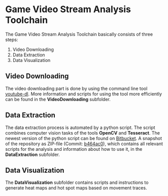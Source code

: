 # Game Video Stream Analysis Toolchain

The Game Video Stream Analysis Toolchain basically consists of three steps:

1. Video Downloading
2. Data Extraction
3. Data Visualization

## Video Downloading

The video downloading part is done by using the command line tool [youtube-dl](https://github.com/rg3/youtube-dl). More information and scripts for using the tool more efficiently can be found in the **VideoDownloading** subfolder.

## Data Extraction

The data extraction process is automated by a python script. The script combines computer vision tasks of the tools **OpenCV** and **Tesseract**. The newest version of the python script can be found on [Bitbucket](https://bitbucket.org/dermotte/gamevideoanalytics/src/fortnitepaper2/). A snapshot of the repository as ZIP-file (Commit: [b464ac0](https://bitbucket.org/dermotte/gamevideoanalytics/commits/b464ac0b3417619d57c57480ec7e5b12d488047c)), which contains all relevant scripts for the analysis and information about how to use it, in the **DataExtraction** subfolder.

## Data Visualization

The **DataVisualization** subfolder contains scripts and instructions to generate heat maps and hot spot maps based on movement traces.
